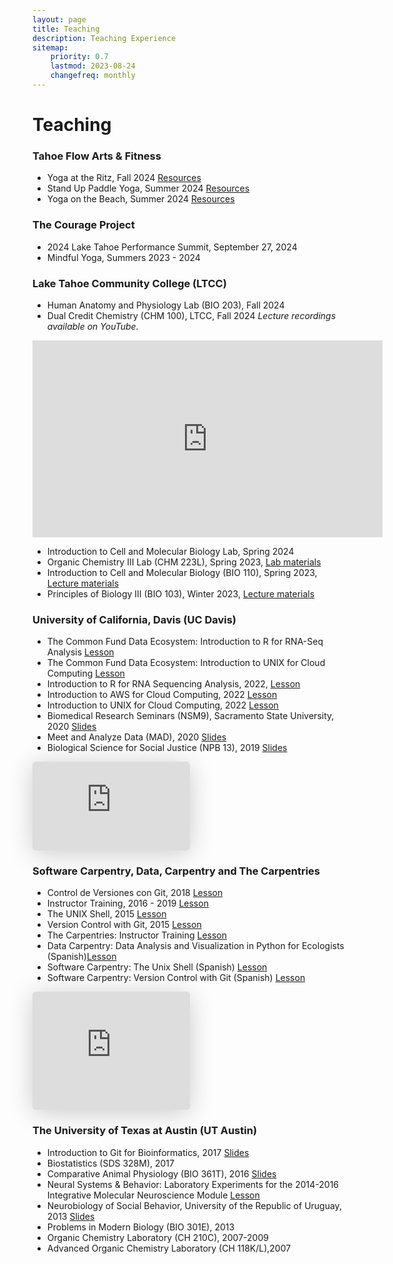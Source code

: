 ```yaml
---
layout: page
title: Teaching
description: Teaching Experience
sitemap:
    priority: 0.7
    lastmod: 2023-08-24
    changefreq: monthly
---
```


<h1> Teaching </h1>


### Tahoe Flow Arts & Fitness 

- Yoga at the Ritz, Fall 2024 [Resources](https://www.raynaharris.com/yoga/)
- Stand Up Paddle Yoga, Summer 2024 [Resources](https://www.raynaharris.com/yoga/)
- Yoga on the Beach, Summer 2024 [Resources](https://www.raynaharris.com/yoga/)

### The Courage Project

- 2024 Lake Tahoe Performance Summit, September 27, 2024
- Mindful Yoga, Summers 2023 - 2024

### Lake Tahoe Community College (LTCC)

- Human Anatomy and Physiology Lab (BIO 203), Fall 2024
- Dual Credit Chemistry (CHM 100), LTCC, Fall 2024 _Lecture recordings available on YouTube._

<iframe width="560" height="315" src="https://www.youtube.com/embed/videoseries?si=ogRs3R5niweSTLfr&amp;list=PLNfIROxhN1JCCS7MgLIfV824yAF1Jg3al" title="YouTube video player" frameborder="0" allow="accelerometer; autoplay; clipboard-write; encrypted-media; gyroscope; picture-in-picture; web-share" referrerpolicy="strict-origin-when-cross-origin" allowfullscreen></iframe>


- Introduction to Cell and Molecular Biology Lab, Spring 2024
- Organic Chemistry III Lab (CHM 223L), Spring 2023, [Lab materials](https://osf.io/qb2tu/)
- Introduction to Cell and Molecular Biology (BIO 110), Spring 2023, [Lecture materials](https://osf.io/tk9y8/)
- Principles of Biology III (BIO 103), Winter 2023, [Lecture materials](https://osf.io/aq5ek/)


### University of California, Davis (UC Davis)


- The Common Fund Data Ecosystem: Introduction to R for RNA-Seq Analysis [Lesson](https://training.nih-cfde.org/en/latest/General-Tools/R-for-RNA-Seq/)
- The Common Fund Data Ecosystem: Introduction to UNIX for Cloud Computing [Lesson](https://training.nih-cfde.org/en/latest/General-Tools/UNIX/)  
- Introduction to R for RNA Sequencing Analysis, 2022,   [Lesson](https://training.nih-cfde.org/en/latest/General-Tools/R-for-RNA-Seq/)
- Introduction to AWS for Cloud Computing, 2022 [Lesson](https://training.nih-cfde.org/en/latest/Cloud-Platforms/Introduction-to-AWS/)
- Introduction to UNIX for Cloud Computing, 2022 [Lesson](https://training.nih-cfde.org/en/latest/General-Tools/UNIX/)    
- Biomedical Research Seminars (NSM9), Sacramento State University, 2020 [Slides](https://speakerdeck.com/raynamharris/a-journey-in-omics-research-from-the-bottom-of-the-ocean-to-the-top-of-a-mountain)
- Meet and Analyze Data (MAD), 2020 [Slides](https://speakerdeck.com/raynamharris/life-lessons-and-scientific-insight-from-methods-hypothesis-and-data-driven-research)
- Biological Science for Social Justice (NPB 13), 2019 [Slides](https://speakerdeck.com/raynamharris/biological-science-for-social-justice-democratizing-data-science)

<iframe class="speakerdeck-iframe" frameborder="0" src="https://speakerdeck.com/player/868e9da1c37b4683b5893c0e6b501d75" title="RNAseq:  A five course meal" allowfullscreen="true" style="border: 0px; background: padding-box padding-box rgba(0, 0, 0, 0.1); margin: 0px; padding: 0px; border-radius: 6px; box-shadow: rgba(0, 0, 0, 0.2) 0px 5px 40px; width: 50%; height: auto; aspect-ratio: 560 / 315;" data-ratio="1.7777777777777777"></iframe>


### Software Carpentry, Data, Carpentry and The Carpentries

- Control de Versiones con Git, 2018 [Lesson](https://swcarpentry.github.io/git-novice-es/)
- Instructor Training, 2016 - 2019 [Lesson](https://carpentries.github.io/instructor-training/)
- The UNIX Shell, 2015 [Lesson](https://swcarpentry.github.io/shell-novice/) 
- Version Control with Git, 2015 [Lesson](https://swcarpentry.github.io/git-novice/)  
- The Carpentries: Instructor Training [Lesson](https://carpentries.github.io/instructor-training/)
- Data Carpentry: Data Analysis and Visualization in Python for Ecologists (Spanish)[Lesson](https://datacarpentry.org/python-ecology-lesson-es/index.html)
- Software Carpentry: The Unix Shell (Spanish) [Lesson](https://swcarpentry.github.io/shell-novice-es/) 
- Software Carpentry: Version Control with Git (Spanish) [Lesson](https://swcarpentry.github.io/git-novice-es/) 


<iframe class="speakerdeck-iframe" frameborder="0" src="https://speakerdeck.com/player/079bc032e62e43fbab52c4dc273b99fb" title="Community-driven efforts to translate educational materials into many languages" allowfullscreen="true" style="border: 0px; background: padding-box padding-box rgba(0, 0, 0, 0.1); margin: 0px; padding: 0px; border-radius: 6px; box-shadow: rgba(0, 0, 0, 0.2) 0px 5px 40px; width: 50%; height: auto; aspect-ratio: 560 / 420;" data-ratio="1.3333333333333333"></iframe>

### The University of Texas at Austin (UT Austin)

- Introduction to Git for Bioinformatics, 2017 [Slides](https://www.slideshare.net/raynamharris/version-control-with-github-for-bioinformatics?qid=34d1014b-2c8a-4fc7-a76c-74517375570c&v=&b=&from_search=1)
- Biostatistics (SDS 328M), 2017 
- Comparative Animal Physiology (BIO 361T), 2016 [Slides](https://www.slideshare.net/raynamharris/evolution-of-social-brains)
- Neural Systems & Behavior: Laboratory Experiments for the 2014-2016 Integrative Molecular Neuroscience Module [Lesson](https://github.com/raynamharris/2014_NSBLabManual)
- Neurobiology of Social Behavior, University of the Republic of Uruguay, 2013 [Slides](https://www.slideshare.net/raynamharris/time-and-money-techniques-for-neural-gene-expression-profiling?qid=54595bce-1803-439f-befd-c864596ed79c&v=&b=&from_search=6)
- Problems in Modern Biology (BIO 301E), 2013
- Organic Chemistry Laboratory (CH 210C), 2007-2009 
- Advanced Organic Chemistry Laboratory (CH 118K/L),2007 
